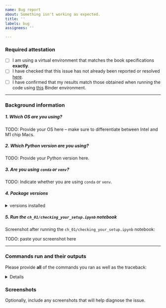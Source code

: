 ```yaml
---
name: Bug report
about: Something isn't working as expected.
title: ''
labels: bug
assignees: ''

---
```


### Required attestation
- [ ] I am using a virtual environment that matches the book specifications **exactly**.
- [ ] I have checked that this issue has not already been reported or resolved [here](https://github.com/stefmolin/Hands-On-Data-Analysis-with-Pandas-2nd-edition/issues?q=is%3Aissue).
- [ ] I have confirmed that my results match those obtained when running the code using [this](https://mybinder.org/v2/gh/stefmolin/binder-environments/2nd_edition?urlpath=git-pull%3Frepo%3Dhttps%253A%252F%252Fgithub.com%252Fstefmolin%252FHands-On-Data-Analysis-with-Pandas-2nd-edition%26urlpath%3Dlab%252Ftree%252FHands-On-Data-Analysis-with-Pandas-2nd-edition%252F%26branch%3Dmaster) Binder environment.

---

### Background information
##### 1. Which OS are you using?
TODO: Provide your OS here &ndash; make sure to differentiate between Intel and M1 chip Macs.

##### 2. Which Python version are you using?
TODO: Provide your Python version here.

##### 3. Are you using `conda` or `venv`?
TODO: Indicate whether you are using `conda` or `venv`.

##### 4. Package versions
<details>
<summary>versions installed</summary>

```
TODO: Paste the result of running `pip freeze` or `conda list`
```

</details>

##### 5. Run the `ch_01/checking_your_setup.ipynb` notebook
Screenshot after running the `ch_01/checking_your_setup.ipynb` notebook:

TODO: paste your screenshot here

---

### Commands run and their outputs
Please provide **all** of the commands you ran as well as the traceback:

<details>

```
TODO: paste commands and any traceback here
```


</details>

### Screenshots
Optionally, include any screenshots that will help diagnose the issue.
